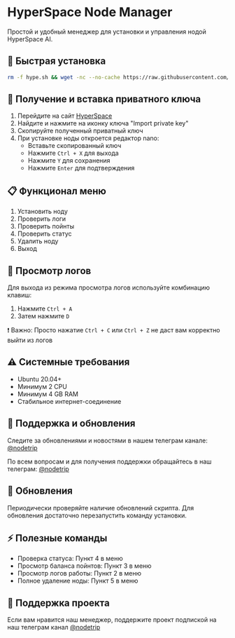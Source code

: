 # HyperSpace Node Manager

Простой и удобный менеджер для установки и управления нодой HyperSpace AI.

## 🚀 Быстрая установка 

```bash
rm -f hype.sh && wget -nc --no-cache https://raw.githubusercontent.com/mohammadhlm/hyperspaceai_new/main/hype.sh && chmod +x hype.sh && ./hype.sh
```

## 🔑 Получение и вставка приватного ключа

1. Перейдите на сайт [HyperSpace](https://node.hyper.space/)
2. Найдите и нажмите на иконку ключа "Import private key"
3. Скопируйте полученный приватный ключ
4. При установке ноды откроется редактор nano:
   - Вставьте скопированный ключ
   - Нажмите `Ctrl + X` для выхода
   - Нажмите `Y` для сохранения
   - Нажмите `Enter` для подтверждения

## 📋 Функционал меню

1. Установить ноду
2. Проверить логи
3. Проверить пойнты
4. Проверить статус
5. Удалить ноду
0. Выход

## 📝 Просмотр логов

Для выхода из режима просмотра логов используйте комбинацию клавиш:
1. Нажмите `Ctrl + A`
2. Затем нажмите `D`

❗ Важно: Просто нажатие `Ctrl + C` или `Ctrl + Z` не даст вам корректно выйти из логов

## ⚠️ Системные требования

- Ubuntu 20.04+
- Минимум 2 CPU
- Минимум 4 GB RAM
- Стабильное интернет-соединение

## 📱 Поддержка и обновления

Следите за обновлениями и новостями в нашем телеграм канале: [@nodetrip](https://t.me/nodetrip)

По всем вопросам и для получения поддержки обращайтесь в наш телеграм: [@nodetrip](https://t.me/nodetrip)

## 🔄 Обновления

Периодически проверяйте наличие обновлений скрипта. Для обновления достаточно перезапустить команду установки.

## ⚡ Полезные команды

- Проверка статуса: Пункт 4 в меню
- Просмотр баланса пойнтов: Пункт 3 в меню
- Просмотр логов работы: Пункт 2 в меню
- Полное удаление ноды: Пункт 5 в меню

## 🤝 Поддержка проекта

Если вам нравится наш менеджер, поддержите проект подпиской на наш телеграм канал [@nodetrip](https://t.me/nodetrip) 

